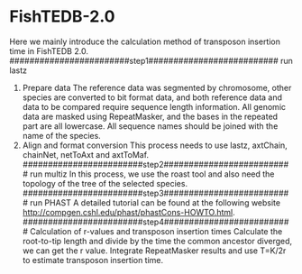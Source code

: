 # FishTEDB-2.0
Here we mainly introduce the calculation method of transposon insertion time in FishTEDB 2.0.
########################step1##########################
run lastz
1. Prepare data
The reference data was segmented by chromosome, other species are converted to bit format data, and both reference data and data to be compared require sequence length information.
All genomic data are masked using RepeatMasker, and the bases in the repeated part are all lowercase. All sequence names should be joined with the name of the species.
2. Align and format conversion
This process needs to use lastz, axtChain, chainNet, netToAxt and axtToMaf.
########################step2##########################
run multiz
In this process, we use the roast tool and also need the topology of the tree of the selected species.
########################step3##########################
run PHAST
A detailed tutorial can be found at the following website http://compgen.cshl.edu/phast/phastCons-HOWTO.html.
########################step4##########################
Calculation of r-values and transposon insertion times
Calculate the root-to-tip length and divide by the time the common ancestor diverged, we can get the r value.
Integrate RepeatMasker results and use T=K/2r to estimate transposon insertion time.

